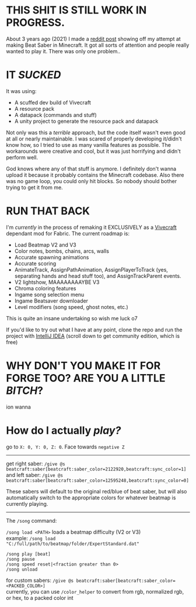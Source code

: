 # THIS SHIT IS STILL WORK IN PROGRESS.

About 3 years ago (2021) I made a [reddit post](https://www.reddit.com/r/Minecraft/comments/l4w7of/working_on_making_beat_saber_in_minecraft) showing off my attempt at making Beat Saber in Minecraft. It got all sorts of attention and people really wanted to play it. There was only one problem..

# IT _SUCKED_

It was using:
- A scuffed dev build of Vivecraft
- A resource pack
- A datapack (commands and stuff)
- A unity project to generate the resource pack and datapack

Not only was this a *terrible* approach, but the code itself wasn't even good at all or nearly maintainable. I was scared of properly developing it/didn't know how, so I tried to use as many vanilla features as possible. The workarounds were creative and cool, but it was just horrifying and didn't perform well.

God knows where any of that stuff is anymore. I definitely don't wanna upload it because it probably contains the Minecraft codebase. Also there was no game loop, you could only hit blocks. So nobody should bother trying to get it from me.

# RUN THAT BACK

I'm *currently* in the process of remaking it EXCLUSIVELY as a [Vivecraft](https://modrinth.com/mod/vivecraft) dependant mod for Fabric. The current roadmap is:
- Load Beatmap V2 and V3
- Color notes, bombs, chains, arcs, walls
- Accurate spawning animations
- Accurate scoring
- AnimateTrack, AssignPathAnimation, AssignPlayerToTrack (yes, separating hands and head stuff too), and AssignTrackParent events.
- V2 lightshow, MAAAAAAAAYBE V3
- Chroma coloring features
- Ingame song selection menu
- Ingame Beatsaver downloader
- Level modifiers (song speed, ghost notes, etc.)

This is quite an insane undertaking so wish me luck o7

If you'd like to try out what I have at any point, clone the repo and run the project with [IntelliJ IDEA](https://www.jetbrains.com/idea/download/?section=windows) (scroll down to get community edition, which is free)

# WHY DON'T YOU MAKE IT FOR FORGE TOO? ARE YOU A LITTLE *BITCH*?

ion wanna

# How do I actually *play?*

go to `X: 0, Y: 0, Z: 0`. Face towards `negative Z`  

---
get right saber:
`/give @s beatcraft:saber[beatcraft:saber_color=2122920,beatcraft:sync_color=1]`  
and left saber:
`/give @s beatcraft:saber[beatcraft:saber_color=12595248,beatcraft:sync_color=0]`  

These sabers will default to the original red/blue of beat saber, but will also
automatically switch to the appropriate colors for whatever beatmap is currently
playing.  

---
The `/song` command:  

`/song load <PATH>` loads a beatmap difficulty (V2 or V3)  
example: `/song load "C:/full/path/to/beatmap/folder/ExpertStandard.dat"`  

`/song play [beat]`  
`/song pause`  
`/song speed reset|<fraction greater than 0>`  
`/song unload`  

for custom sabers:
`/give @s beatcraft:saber[beatcraft:saber_color=<PACKED_COLOR>]`  
currently, you can use `/color_helper` to convert from rgb, normalized rgb, or hex, to a packed color int  

